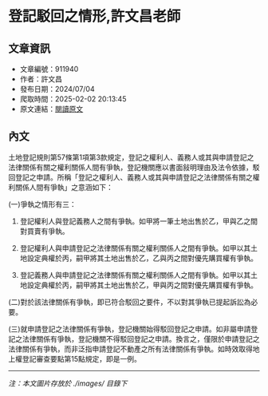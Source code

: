 # 登記駁回之情形,許文昌老師

## 文章資訊
- 文章編號：911940
- 作者：許文昌
- 發布日期：2024/07/04
- 爬取時間：2025-02-02 20:13:45
- 原文連結：[閱讀原文](https://real-estate.get.com.tw/Columns/detail.aspx?no=911940)

## 內文
土地登記規則第57條第1項第3款規定，登記之權利人、義務人或其與申請登記之法律關係有關之權利關係人間有爭執，登記機關應以書面敍明理由及法令依據，駁回登記之申請。所稱「登記之權利人、義務人或其與申請登記之法律關係有關之權利關係人間有爭執」之意涵如下：

(一)爭執之情形有三：

1. 登記權利人與登記義務人之間有爭執。如甲將一筆土地出售於乙，甲與乙之間對買賣有爭執。

2. 登記權利人與申請登記之法律關係有關之權利關係人之間有爭執。如甲以其土地設定典權於丙，嗣甲將其土地出售於乙，乙與丙之間對優先購買權有爭執。

3. 登記義務人與申請登記之法律關係有關之權利關係人之間有爭執。如甲以其土地設定典權於丙，嗣甲將其土地出售於乙，甲與丙之間對優先購買權有爭執。

(二)對於該法律關係有爭執，即已符合駁回之要件，不以對其爭執已提起訴訟為必要。

(三)就申請登記之法律關係有爭執，登記機關始得駁回登記之申請。如非屬申請登記之法律關係有爭執，登記機關不得駁回登記之申請。換言之，僅限於申請登記之法律關係有爭執，而非泛指申請登記不動產之所有法律關係有爭執。如時效取得地上權登記審查要點第15點規定，即是一例。

---
*注：本文圖片存放於 ./images/ 目錄下*
